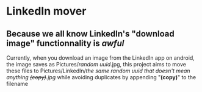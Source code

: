 # LinkedIn mover

## Because we all know LinkedIn's "download image" functionnality is _awful_

Currently, when you download an image from the LinkedIn app on android, the image saves as Pictures/_random uuid_.jpg, this project aims to move these files to Pictures/LinkedIn/_the same random uuid that doesn't mean anything ~~(copy)~~.jpg_ while avoiding duplicates by appending "**(copy)**" to the filename
